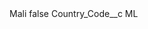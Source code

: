 <?xml version="1.0" encoding="UTF-8"?>
<CustomMetadata xmlns="http://soap.sforce.com/2006/04/metadata" xmlns:xsi="http://www.w3.org/2001/XMLSchema-instance" xmlns:xsd="http://www.w3.org/2001/XMLSchema">
    <label>Mali</label>
    <protected>false</protected>
    <values>
        <field>Country_Code__c</field>
        <value xsi:type="xsd:string">ML</value>
    </values>
</CustomMetadata>
